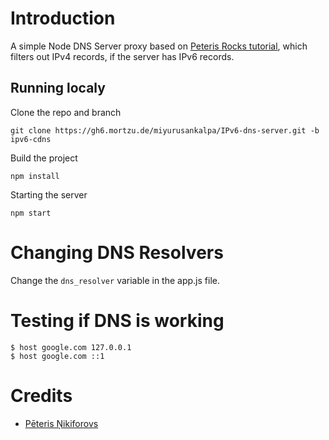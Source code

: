 # Introduction

A simple Node DNS Server proxy based on [Peteris Rocks tutorial](https://peteris.rocks/blog/dns-proxy-server-in-node-js-with-ui/), which filters out IPv4 records, if the server has IPv6 records.

## Running localy

Clone the repo and branch

	git clone https://gh6.mortzu.de/miyurusankalpa/IPv6-dns-server.git -b ipv6-cdns

Build the project 

	npm install

Starting the server 

	npm start
	
# Changing DNS Resolvers

Change the `dns_resolver` variable in the app.js file.

# Testing if DNS is working

	$ host google.com 127.0.0.1
	$ host google.com ::1

# Credits
* [Pēteris Ņikiforovs](https://peteris.rocks/)